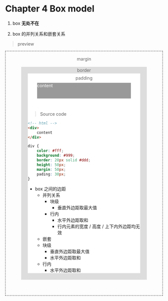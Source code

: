 # Chapter 4 Box model 

1. box **无处不在**

2. box 的并列关系和嵌套关系


> preview

<div style="border:1px dashed #333;">
    <div style="color:#666; text-align:center; height:50px; line-height:50px;">margin</div>
    <div style="border:1px solid #ddd; margin:0 50px 50px; background: #ddd;">
        <div style="color:#666; text-align:center; height:20px; line-height:20px;">border</div>
        <div style="margin:0 20px 20px; background:#fff">
            <div style="color:#666; text-align:center; height:30px; line-height:30px;">padding</div>
            <div style="height:50px; color:#333; margin:0 30px 10px; background:#999; color: #fff">
                content
            </div>
<br>

> Source code

```html
<!-- html -->
<div>
    content
</div>    
```

```css
div {
    color: #fff;
    background: #999;
    border: 20px solid #ddd;
    height: 50px;
    margin: 50px;
    pading: 30px;
}
```

- box 之间的边距
  - 并列关系 
    - 块级
      - 垂直外边距取最大值
    - 行内
      - 水平外边距取和
      - 行内元素的宽度 / 高度 / 上下内外边距均无效
  - 嵌套
   - 块级
     - 垂直外边距取最大值
     - 水平外边距取和
   - 行内
     - 水平外边距取和
